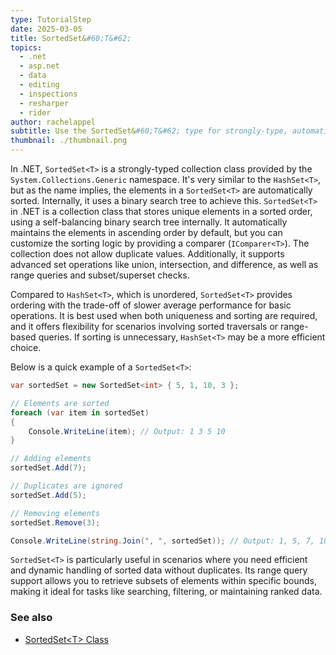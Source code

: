 ```yaml
---
type: TutorialStep
date: 2025-03-05
title: SortedSet&#60;T&#62;
topics:
  - .net
  - asp.net
  - data
  - editing
  - inspections
  - resharper
  - rider
author: rachelappel
subtitle: Use the SortedSet&#60;T&#62; type for strongly-type, automatically sorted data.
thumbnail: ./thumbnail.png
---
```


In .NET, `SortedSet<T>` is a strongly-typed collection class provided by the `System.Collections.Generic` namespace. It's very similar to the `HashSet<T>`, but as the name implies, the elements in a `SortedSet<T>` are automatically sorted. Internally, it uses a binary search tree to achieve this.
`SortedSet<T>` in .NET is a collection class that stores unique elements in a sorted order, using a self-balancing binary search tree internally. It automatically maintains the elements in ascending order by default, but you can customize the sorting logic by providing a comparer (`IComparer<T>`). The collection does not allow duplicate values. Additionally, it supports advanced set operations like union, intersection, and difference, as well as range queries and subset/superset checks.

Compared to `HashSet<T>`, which is unordered, `SortedSet<T>` provides ordering with the trade-off of slower average performance for basic operations. It is best used when both uniqueness and sorting are required, and it offers flexibility for scenarios involving sorted traversals or range-based queries. If sorting is unnecessary, `HashSet<T>` may be a more efficient choice.

Below is a quick example of a `SortedSet<T>`:

```csharp
var sortedSet = new SortedSet<int> { 5, 1, 10, 3 };

// Elements are sorted
foreach (var item in sortedSet)
{
    Console.WriteLine(item); // Output: 1 3 5 10
}

// Adding elements
sortedSet.Add(7);

// Duplicates are ignored
sortedSet.Add(5);

// Removing elements
sortedSet.Remove(3);

Console.WriteLine(string.Join(", ", sortedSet)); // Output: 1, 5, 7, 10
```

`SortedSet<T>` is particularly useful in scenarios where you need efficient and dynamic handling of sorted data without duplicates. Its range query support allows you to retrieve subsets of elements within specific bounds, making it ideal for tasks like searching, filtering, or maintaining ranked data.

### See also

- [SortedSet&lt;T&gt; Class](https://learn.microsoft.com/en-us/dotnet/api/system.collections.generic.sortedset-1?view=net-9.0)
